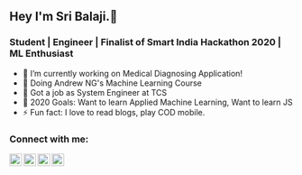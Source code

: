 ## Hey I'm Sri Balaji.👋

### Student | Engineer | Finalist of Smart India Hackathon 2020 | ML Enthusiast
- 🔭 I’m currently working on Medical Diagnosing Application!
- 🌱 Doing Andrew NG's Machine Learning Course
- 👯 Got a job as System Engineer at TCS
- 🥅 2020 Goals: Want to learn Applied Machine Learning, Want to learn JS
- ⚡ Fun fact: I love to read blogs, play COD mobile.


### Connect with me:

[<img align="left" alt="Sri Balaji Portfolio" width="22px" src="https://image.flaticon.com/icons/svg/2922/2922506.svg" />][website]
<!--[<img align="left" alt="Sri Balaji" width="22px" src="#" />][youtube] -->
[<img align="left" alt="iSriBalaji | Twitter" width="22px" src="https://image.flaticon.com/icons/svg/733/733579.svg" />][twitter]
[<img align="left" alt="Sri Balaji | LinkedIn" width="22px" src="https://image.flaticon.com/icons/svg/733/733561.svg" />][linkedin]
[<img align="left" alt="Sri Balaji | Instagram" width="22px" src="https://image.flaticon.com/icons/svg/733/733558.svg" />][instagram]

<br />

[website]: https://sribalaji.imfast.io/
[twitter]: https://twitter.com/isribalaji
[youtube]: https://youtube.com/codeSTACKr
[instagram]: https://www.instagram.com/isribalaji/
[linkedin]: https://www.linkedin.com/in/sri-balaji/
[webdevplaylist]: https://www.youtube.com/playlist?list=PLkwxH9e_vrAJ0WbEsFA9W3I1W-g_BTsbt
[jsplaylist]: https://www.youtube.com/playlist?list=PLkwxH9e_vrALRJKu7wfXby3MKeflhTu6B
[cssplaylist]: https://www.youtube.com/playlist?list=PLkwxH9e_vrALSdvZuEh6gqQdmDoDIoqz4
[reactplaylist]: https://www.youtube.com/playlist?list=PLkwxH9e_vrAK4TdffpxKY3QGyHCpxFcQ0
